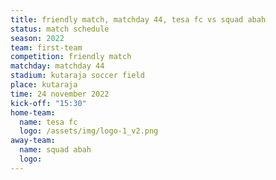 ```yaml
---
title: friendly match, matchday 44, tesa fc vs squad abah
status: match schedule
season: 2022
team: first-team
competition: friendly match
matchday: matchday 44
stadium: kutaraja soccer field
place: kutaraja
time: 24 november 2022
kick-off: "15:30"
home-team:
  name: tesa fc
  logo: /assets/img/logo-1_v2.png
away-team:
  name: squad abah
  logo: 
---
```

